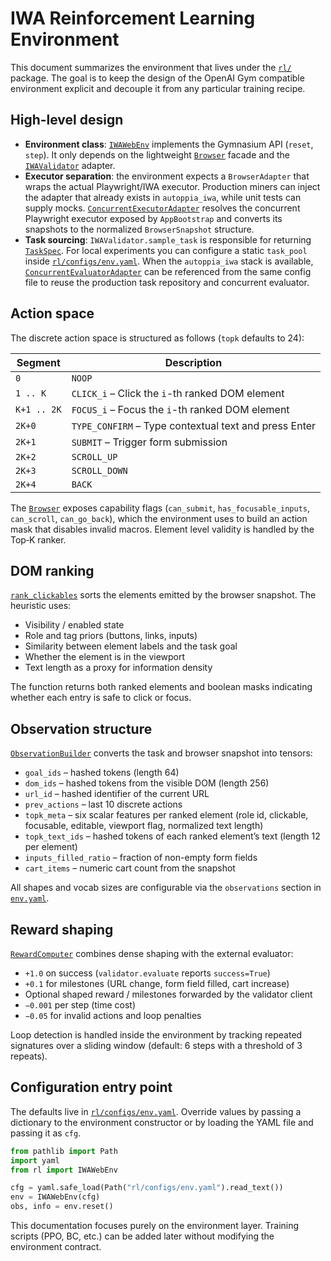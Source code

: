 # IWA Reinforcement Learning Environment

This document summarizes the environment that lives under the [`rl/`](/rl) package. The goal is to keep the design of the OpenAI Gym compatible environment explicit and decouple it from any particular training recipe.

## High-level design

* **Environment class**: [`IWAWebEnv`](../rl/envs/iwa_gym_env.py) implements the Gymnasium API (`reset`, `step`). It only depends on the lightweight [`Browser`](/rl/drivers/browser.py) facade and the [`IWAValidator`](/rl/validator/iwa_evaluator_client.py) adapter.
* **Executor separation**: the environment expects a `BrowserAdapter` that wraps the actual Playwright/IWA executor. Production miners can inject the adapter that already exists in `autoppia_iwa`, while unit tests can supply mocks. [`ConcurrentExecutorAdapter`](../rl/drivers/concurrent_adapter.py) resolves the concurrent Playwright executor exposed by `AppBootstrap` and converts its snapshots to the normalized `BrowserSnapshot` structure.
* **Task sourcing**: `IWAValidator.sample_task` is responsible for returning [`TaskSpec`](../rl/envs/types.py). For local experiments you can configure a static `task_pool` inside [`rl/configs/env.yaml`](../rl/configs/env.yaml). When the `autoppia_iwa` stack is available, [`ConcurrentEvaluatorAdapter`](../rl/validator/concurrent_adapter.py) can be referenced from the same config file to reuse the production task repository and concurrent evaluator.

## Action space

The discrete action space is structured as follows (`topk` defaults to 24):

| Segment | Description |
| ------- | ----------- |
| `0` | `NOOP` |
| `1 .. K` | `CLICK_i` – Click the `i`-th ranked DOM element |
| `K+1 .. 2K` | `FOCUS_i` – Focus the `i`-th ranked DOM element |
| `2K+0` | `TYPE_CONFIRM` – Type contextual text and press Enter |
| `2K+1` | `SUBMIT` – Trigger form submission |
| `2K+2` | `SCROLL_UP` |
| `2K+3` | `SCROLL_DOWN` |
| `2K+4` | `BACK` |

The [`Browser`](../rl/drivers/browser.py) exposes capability flags (`can_submit`, `has_focusable_inputs`, `can_scroll`, `can_go_back`), which the environment uses to build an action mask that disables invalid macros. Element level validity is handled by the Top‑K ranker.

## DOM ranking

[`rank_clickables`](../rl/envs/dom_ranker.py) sorts the elements emitted by the browser snapshot. The heuristic uses:

* Visibility / enabled state
* Role and tag priors (buttons, links, inputs)
* Similarity between element labels and the task goal
* Whether the element is in the viewport
* Text length as a proxy for information density

The function returns both ranked elements and boolean masks indicating whether each entry is safe to click or focus.

## Observation structure

[`ObservationBuilder`](../rl/envs/obs_builders.py) converts the task and browser snapshot into tensors:

* `goal_ids` – hashed tokens (length 64)
* `dom_ids` – hashed tokens from the visible DOM (length 256)
* `url_id` – hashed identifier of the current URL
* `prev_actions` – last 10 discrete actions
* `topk_meta` – six scalar features per ranked element (role id, clickable, focusable, editable, viewport flag, normalized text length)
* `topk_text_ids` – hashed tokens of each ranked element’s text (length 12 per element)
* `inputs_filled_ratio` – fraction of non-empty form fields
* `cart_items` – numeric cart count from the snapshot

All shapes and vocab sizes are configurable via the `observations` section in [`env.yaml`](../rl/configs/env.yaml).

## Reward shaping

[`RewardComputer`](../rl/envs/rewards.py) combines dense shaping with the external evaluator:

* `+1.0` on success (`validator.evaluate` reports `success=True`)
* `+0.1` for milestones (URL change, form field filled, cart increase)
* Optional shaped reward / milestones forwarded by the validator client
* `−0.001` per step (time cost)
* `−0.05` for invalid actions and loop penalties

Loop detection is handled inside the environment by tracking repeated signatures over a sliding window (default: 6 steps with a threshold of 3 repeats).

## Configuration entry point

The defaults live in [`rl/configs/env.yaml`](../rl/configs/env.yaml). Override values by passing a dictionary to the environment constructor or by loading the YAML file and passing it as `cfg`.

```python
from pathlib import Path
import yaml
from rl import IWAWebEnv

cfg = yaml.safe_load(Path("rl/configs/env.yaml").read_text())
env = IWAWebEnv(cfg)
obs, info = env.reset()
```

This documentation focuses purely on the environment layer. Training scripts (PPO, BC, etc.) can be added later without modifying the environment contract.
